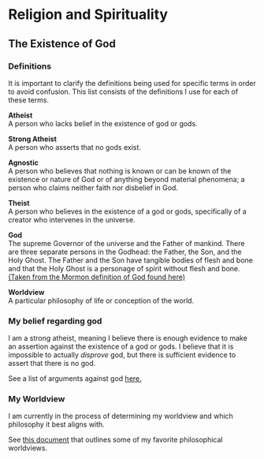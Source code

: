 # Religion and Spirituality

## The Existence of God

### Definitions
It is important to clarify the definitions being used for specific terms in order to avoid confusion. This list consists of the definitions I use for each of these terms.

**Atheist**  
A person who lacks belief in the existence of god or gods.

**Strong Atheist**  
A person who asserts that no gods exist.

**Agnostic**  
A person who believes that nothing is known or can be known of the existence or nature of God or of anything beyond material phenomena; a person who claims neither faith nor disbelief in God.

**Theist**  
A person who believes in the existence of a god or gods, specifically of a creator who intervenes in the universe.

**God**  
The supreme Governor of the universe and the Father of mankind. There are three separate persons in the Godhead: the Father, the Son, and the Holy Ghost. The Father and the Son have tangible bodies of flesh and bone and that the Holy Ghost is a personage of spirit without flesh and bone. [(Taken from the Mormon definition of God found here)](https://www.churchofjesuschrist.org/study/scriptures/bd/god?lang=eng)

**Worldview**  
A particular philosophy of life or conception of the world.

### My belief regarding god
I am a strong atheist, meaning I believe there is enough evidence to make an assertion against the existence of a god or gods. I believe that it is impossible to actually *disprove* god, but there is sufficient evidence to assert that there is no god.

See a list of arguments against god [here.](./atheism/arguments_against_god.md)

### My Worldview
I am currently in the process of determining my worldview and which philosophy it best aligns with.

See [this document](./worldviews/worldviews.md) that outlines some of my favorite philosophical worldviews.
